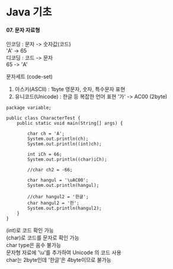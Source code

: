 # Java 기초

#### 07. 문자 자료형

인코딩 : 문자 -> 숫자값(코드)     
'A' -> 65   
디코딩 : 코드 -> 문자      
65 -> 'A'   

문자세트 (code-set)
1. 아스키(ASCII) : 1byte 영문자, 숫자, 특수문자 표현
2. 유니코드(Unicode) : 한글 등 복잡한 언어 표현 
'가' -> AC00 (2byte)

```
package variable;

public class CharacterTest {
    public static void main(String[] args) {

        char ch = 'A';
        System.out.println(ch);
        System.out.println((int)ch);

        int iCh = 66;
        System.out.println((char)iCh);

        //char ch2 = -66;

        char hangul = '\uAC00';
        System.out.println(hangul);

        //char hangul2 = '한글';
        char hangul2 = '한';
        System.out.println(hangul2);
    }
}
```

(int)로 코드 확인 가능    
(char)로 코드를 문자로 확인 가능  
char type은 음수 불가능   
문자형 자료에 '\u'를 추가하여 Unicode 의 코드 사용   
char는 2byte인데 '한글'은 4byte이므로 불가능
    
    